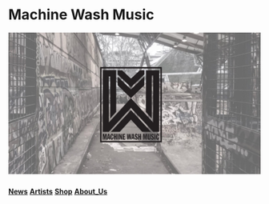 # Machine Wash Music
![](machine_banner.jpg)
### 

[**News**](www.Machinewashmusic.com/News) [**Artists**](machinewashmusic.com/artists) [**Shop**](machinewashmusic.com/shop) [**About_Us**](machinewashmusic.com/about_us) 

